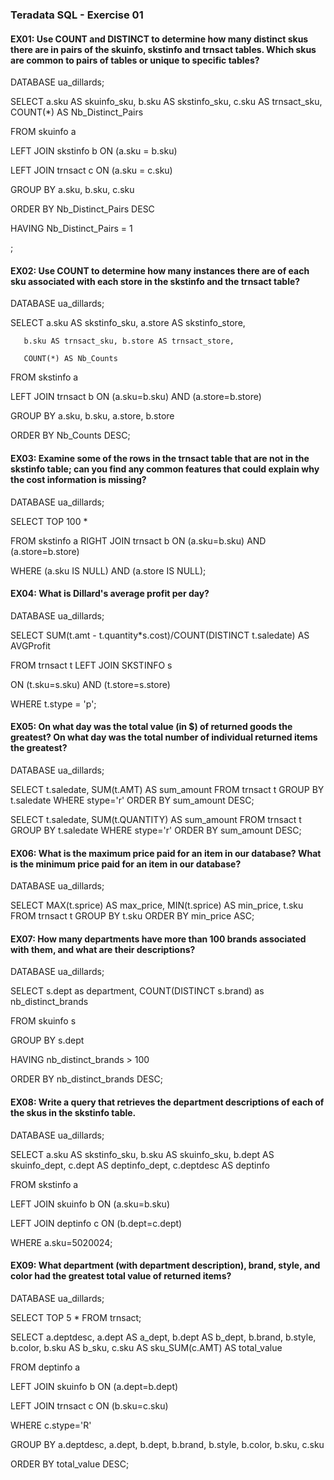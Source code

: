 ### Teradata SQL - Exercise 01

#### EX01: Use COUNT and DISTINCT to determine how many distinct skus there are in pairs of the skuinfo, skstinfo and trnsact tables. Which skus are common to pairs of tables or unique to specific tables?

DATABASE ua_dillards;

SELECT a.sku AS skuinfo_sku, b.sku AS skstinfo_sku, c.sku AS trnsact_sku, COUNT(*) AS Nb_Distinct_Pairs

FROM skuinfo a

LEFT JOIN skstinfo b ON (a.sku = b.sku)

LEFT JOIN trnsact c  ON (a.sku = c.sku)

GROUP BY a.sku, b.sku, c.sku

ORDER BY Nb_Distinct_Pairs DESC

HAVING Nb_Distinct_Pairs = 1

;


#### EX02: Use COUNT to determine how many instances there are of each sku associated with each store in the skstinfo and the trnsact table?

DATABASE ua_dillards;

SELECT a.sku AS skstinfo_sku, a.store AS skstinfo_store,

       b.sku AS trnsact_sku, b.store AS trnsact_store,

       COUNT(*) AS Nb_Counts

FROM skstinfo a

LEFT JOIN trnsact b ON (a.sku=b.sku) AND (a.store=b.store)

GROUP BY a.sku, b.sku, a.store, b.store

ORDER BY Nb_Counts DESC;


#### EX03: Examine some of the rows in the trnsact table that are not in the skstinfo table; can you find any common features that could explain why the cost information is missing?

DATABASE ua_dillards;

SELECT TOP 100 *

FROM skstinfo a RIGHT JOIN trnsact b ON (a.sku=b.sku) AND (a.store=b.store)

WHERE (a.sku IS NULL) AND (a.store IS NULL);


#### EX04: What is Dillard's average profit per day?

DATABASE ua_dillards;

SELECT SUM(t.amt - t.quantity*s.cost)/COUNT(DISTINCT t.saledate) AS AVGProfit

FROM trnsact t LEFT JOIN SKSTINFO s

ON (t.sku=s.sku) AND (t.store=s.store)

WHERE t.stype = 'p';


#### EX05: On what day was the total value (in $) of returned goods the greatest? On what day was the total number of individual returned items the greatest?

DATABASE ua_dillards;

SELECT t.saledate, SUM(t.AMT) AS sum_amount
FROM trnsact t
GROUP BY t.saledate
WHERE stype='r'
ORDER BY sum_amount DESC;

SELECT t.saledate, SUM(t.QUANTITY) AS sum_amount
FROM trnsact t
GROUP BY t.saledate
WHERE stype='r'
ORDER BY sum_amount DESC;


#### EX06: What is the maximum price paid for an item in our database? What is the minimum price paid for an item in our database?

DATABASE ua_dillards;

SELECT MAX(t.sprice) AS max_price, MIN(t.sprice) AS min_price, t.sku
FROM trnsact t
GROUP BY t.sku
ORDER BY min_price ASC;


#### EX07: How many departments have more than 100 brands associated with them, and what are their descriptions?

DATABASE ua_dillards;

SELECT s.dept as department, COUNT(DISTINCT s.brand) as nb_distinct_brands

FROM skuinfo s

GROUP BY s.dept

HAVING nb_distinct_brands > 100

ORDER BY nb_distinct_brands DESC;


#### EX08: Write a query that retrieves the department descriptions of each of the skus in the skstinfo table.

DATABASE ua_dillards;

SELECT a.sku AS skstinfo_sku, b.sku AS skuinfo_sku, b.dept AS skuinfo_dept, c.dept AS deptinfo_dept, c.deptdesc AS deptinfo

FROM skstinfo a

LEFT JOIN skuinfo  b ON (a.sku=b.sku)

LEFT JOIN deptinfo c ON (b.dept=c.dept)

WHERE a.sku=5020024;


#### EX09: What department (with department description), brand, style, and color had the greatest total value of returned items?

DATABASE ua_dillards;

SELECT TOP 5 * FROM trnsact;

SELECT a.deptdesc, a.dept AS a_dept,
       b.dept AS b_dept, b.brand, b.style, b.color, b.sku AS b_sku,
       c.sku AS sku_SUM(c.AMT) AS total_value

FROM deptinfo a

LEFT JOIN skuinfo b ON (a.dept=b.dept)

LEFT JOIN trnsact c ON (b.sku=c.sku)

WHERE c.stype='R'

GROUP BY a.deptdesc, a.dept, b.dept, b.brand, b.style, b.color, b.sku, c.sku

ORDER BY total_value DESC;